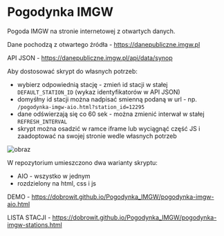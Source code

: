 # Pogodynka IMGW
Pogoda IMGW na stronie internetowej z otwartych danych.

Dane pochodzą z otwartego źródła - https://danepubliczne.imgw.pl

API JSON - https://danepubliczne.imgw.pl/api/data/synop

Aby dostosować skrypt do własnych potrzeb:
  - wybierz odpowiednią stację - zmień id stacji w stałej ``DEFAULT_STATION_ID`` (wykaz identyfikatorów w API JSON)
  - domyśłny id stacji można nadpisać smienną podaną w url - np. ``/pogodynka-imgw-aio.html?station_id=12295``
  - dane odświerzają się co 60 sek - można zmienić interwał w stałej ``REFRESH_INTERVAL``
  - skrypt można osadzić w ramce iframe lub wyciągnąć część JS i zaadoptować na swojej stronie wedle własnych potrzeb

![obraz](https://github.com/user-attachments/assets/e984a3a2-8a33-4aee-b6da-afec2e78a3b9)

W repozytorium umieszczono dwa warianty skryptu:
  - AIO - wszystko w jednym
  - rozdzielony na html, css i js

DEMO - https://dobrowit.github.io/Pogodynka_IMGW/pogodynka-imgw-aio.html

LISTA STACJI - https://dobrowit.github.io/Pogodynka_IMGW/pogodynka-imgw-stations.html
